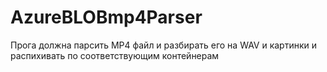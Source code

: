 # AzureBLOBmp4Parser
Прога должна парсить MP4 файл и разбирать его на WAV и картинки и распихивать по соответствующим контейнерам
